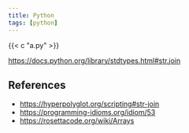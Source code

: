 ```yaml
---
title: Python
tags: [python]
---
```


{{< c "a.py" >}}

<https://docs.python.org/library/stdtypes.html#str.join>

## References

- <https://hyperpolyglot.org/scripting#str-join>
- <https://programming-idioms.org/idiom/53>
- <https://rosettacode.org/wiki/Arrays>
